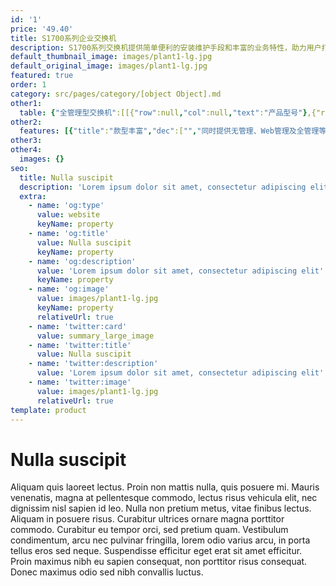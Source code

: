 ```yaml
---
id: '1'
price: '49.40'
title: S1700系列企业交换机
description: S1700系列交换机提供简单便利的安装维护手段和丰富的业务特性，助力用户打造安全可靠的高性能网络，可广泛应用于中小企业、网吧、酒店、学校等以太接入场景。根据设备支持的不同管理方式，S1700系列交换机可划分为如下三类。
default_thumbnail_image: images/plant1-lg.jpg
default_original_image: images/plant1-lg.jpg
featured: true
order: 1
category: src/pages/category/[object Object].md
other1: 
  table: {"全管理型交换机":[[{"row":null,"col":null,"text":"产品型号"},{"row":null,"col":null,"text":"S1720-10GW-2P-E\nS1720-10GW-PWR-2P-E"},{"row":null,"col":null,"text":"S1720-10GF-2P\nS1720-10GF-PWR-2P"},{"row":null,"col":null,"text":"S1720-28GWR-4P-E\nS1720-28GWR-PWR-4P-E\nS1720-28GWR-PWR-4TP-E\nS1720-28GWR-4X-E\nS1720-28GWR-PWR-4X-E\nS1720-52GWR-4P-E\nS1720-52GWR-PWR-4P-E\nS1720-52GWR-4X-E\nS1720-52GWR-PWR-4X-E"},{"row":null,"col":null,"text":"S1720-28GFR-4P\nS1720-28GFR-PWR-4P\nS1720-52GFR-4P\nS1720-52GFR-PWR-4P"},{"row":null,"col":null,"text":"S1720X-16XWR-E\nS1720X-32XWR-E"}],[{"row":null,"col":null,"text":"设备管理"},{"row":null,"col":"5","text":"支持SNMP\n支持WEB网管（支持HTTPS）\n支持DHCP-client\n支持用户口令保护\n支持一键还原\n支持命令行配置"}],[{"row":null,"col":null,"text":"交换容量"},{"row":null,"col":null,"text":"68Gbps"},{"row":null,"col":null,"text":"68Gbps"},{"row":null,"col":null,"text":"S1720-28GWR-P/TP系列：68Gbps\nS1720-28GWR-X系列：168Gbps\nS1720-52GWR-P系列：336Gbps\nS1720-52GWR-X：336Gbps"},{"row":null,"col":null,"text":"S1720-28GFR-P系列：68Gbps\nS1720-52GFR-P系列：336Gbps"},{"row":null,"col":null,"text":"680Gbps"}],[{"row":null,"col":null,"text":"包转发率"},{"row":null,"col":null,"text":"15Mpps"},{"row":null,"col":null,"text":"15Mpps"},{"row":null,"col":null,"text":"S1720-28GWR-P/TP系列：42Mpps\nS1720-28GWR-X系列：96Mpps\nS1720-52GWR-P系列：78Mpps\nS1720-52GWR-X系列：132Mpps"},{"row":null,"col":null,"text":"S1720-28GFR-P系列：42Mbps\nS1720-52GFR-P系列：78Mbps"},{"row":null,"col":null,"text":"S1720X-16XWR-E：240Mpps\nS1720X-32XWR-E：252Mpps"}],[{"row":null,"col":null,"text":"固定端口"},{"row":null,"col":null,"text":"下行：8个10/100/1000Base-T以太网电接口\n上行：2个1000Base-X以太网光接口"},{"row":null,"col":null,"text":"下行：8个10/100/1000Base-T以太网电接口\n上行：2个1000Base-X以太网光接口"},{"row":null,"col":null,"text":"S1720-28GWR-P系列\n下行：24个10/100/1000Base-T以太网电接口\n上行：4个1000Base-X以太网光接口\nS1720-28GWR-TP系列\n下行：24个10/100/1000Base-T以太网电接口\n上行：4个1000Base-X以太网光接口，2个复用的10/100/1000Base-T以太网Combo接口\nS1720-28GWR-X系列\n下行：24个10/100/1000Base-T以太网电接口\n上行：4个10GBase-X以太网光接口\nS1720-52GWR-P系列\n下行：48个10/100/1000Base-T以太网电接口\n上行：4个1000Base-X以太网光接口\nS1720-52GWR-X系列\n下行：48个10/100/1000Base-T以太网电接口\n上行：4个10GBase-X以太网光接口"},{"row":null,"col":null,"text":"S1720-28GFR-P系列\n下行：24个10/100/1000Base-T以太网电接口\n上行：4个1000Base-X以太网光接口\nS1720-52GFR-P系列\n下行：48个10/100/1000Base-T以太网电接口\n上行：4个1000Base-X以太网光接口"},{"row":null,"col":null,"text":"S1720X-16XWR-E：16个10GBase-X以太网光接口\nS1720X-32XWR-E：32个10GBase-X以太网光接口\n注：上下行接口共用"}],[{"row":null,"col":null,"text":"VLAN特性"},{"row":null,"col":"5","text":"支持4K VLAN\n支持Access端口\n支持Trunk端口\n支持Hybrid端口\n支持管理VLAN\n支持Voice VLAN"}],[{"row":null,"col":null,"text":"IP路由"},{"row":null,"col":"5","text":"支持IPv4、IPv6静态路由\n支持RIP/RIPng/OSPF动态路由\n支持VRRP"}],[{"row":null,"col":null,"text":"设备维护"},{"row":null,"col":"5","text":"支持RMON（Remote Network Monitoring）\n支持Syslog（系统日志）\n支持Ping检测/支持Traceroute\n支持VCT(Virtual Cable Test)\n支持链路层发现协议LLDP（Link Layer Discovery Protocol）\n支持auto-config"}]],"Web管理型交换机":[[{"row":null,"col":null,"text":"产品型号"},{"row":null,"col":null,"text":"S1720-10GW-2P\n            S1720-10GW-PWR-2P"},{"row":null,"col":null,"text":"S1720-28GWR-4P\n            S1720-28GWR-PWR-4P\n            S1720-28GWR-PWR-4TP\n            S1720-28GWR-4X\n            S1720-28GWR-PWR-4X\n            S1728GWR-4P"},{"row":null,"col":null,"text":"S1720-52GWR-4P\n            S1720-52GWR-PWR-4P\n            S1720-52GWR-4X\n            S1720-52GWR-PWR-4X"},{"row":null,"col":null,"text":"S1720X-16XWR"},{"row":null,"col":null,"text":"S1720X-32XWR"}],[{"row":null,"col":null,"text":"交换容量"},{"row":null,"col":null,"text":"68Gbps"},{"row":null,"col":null,"text":"S1720-28GWR-P/TP系列：68Gbps\n            S1720-28GWR-X系列：168Gbps\n            S1728GWR-4P：56Gbps"},{"row":null,"col":null,"text":"336Gbps"},{"row":null,"col":null,"text":"680Gbps"},{"row":null,"col":null,"text":"680Gbps"}],[{"row":null,"col":null,"text":"包转发率"},{"row":null,"col":null,"text":"15Mpps"},{"row":null,"col":null,"text":"S1720-28GWR-P/TP系列：42Mpps\n            S1720-28GWR-X系列：96Mpps\n            S1728GWR-4P：42Mpps"},{"row":null,"col":null,"text":"S1720-52GWR-P系列：78 Mpps\n            S1720-52GWR-X系列：132 Mpps"},{"row":null,"col":null,"text":"240Mpps"},{"row":null,"col":null,"text":"252Mpps"}],[{"row":null,"col":null,"text":"固定端口"},{"row":null,"col":null,"text":"下行：8个10/100/1000Base-T以太网电接口\n            上行：2个1000Base-X以太网光接口"},{"row":null,"col":null,"text":"S1720-28GWR-P系列\n            下行：24个10/100/1000Base-T以太网电接口\n            上行：4个1000Base-X以太网光接口\n            S1720-28GWR-TP系列\n            下行：24个10/100/1000Base-T以太网电接口\n            上行：4个1000Base-X以太网光接口，2个复用的10/100/1000Base-T以太网Combo接口\n            S1720-28GWR-X系列\n            下行：24个10/100/1000Base-T以太网电接口\n            上行：4个10GBase-X以太网光接口\n            S1728GWR-4P\n            下行：24个10/100/1000Base-T以太网电接口\n            上行：4个1000Base-X以太网光接口"},{"row":null,"col":null,"text":"S1720-52GWR-P系列\n            下行：48个10/100/1000Base-T以太网端口\n            上行：4个千兆SFP\n            S1720-52GWR-X系列\n            下行：48个10/100/1000Base-T以太网端口\n            上行：4个10GBase-X以太网光接口"},{"row":null,"col":null,"text":"16个10GBase-X以太网光接口\n            注：上下行接口共用"},{"row":null,"col":null,"text":"32个10GBase-X以太网光接口\n            注：上下行接口共用"}],[{"row":null,"col":null,"text":"VLAN特性"},{"row":null,"col":"5","text":"支持4K VLAN（S1728GWR-4P：256）\n            支持Access端口\n            支持Trunk端口\n            支持Hybrid端口\n            支持管理VLAN\n            支持Voice VLAN"}],[{"row":null,"col":null,"text":"IP路由"},{"row":null,"col":"5","text":"支持IPv4、IPv6静态路由（S1728GWR-4P除外）"}],[{"row":null,"col":null,"text":"设备维护"},{"row":null,"col":"5","text":"支持Syslog（系统日志）\n            支持Ping检测\n            支持VCT(Virtual Cable Test)\n            支持链路层发现协议LLDP（Link Layer\n            Discovery Protocol）"}]],"无管理型交换机":[[{"row":null,"col":null,"text":"产品型号"},{"row":null,"col":null,"text":"S1700-8-AC\n            S1700-16R\n            S1700-24R\n            S1700-24-AC"},{"row":null,"col":null,"text":"S1700-26R-2T\n            S1700-52R-2T2P-AC"},{"row":null,"col":null,"text":"S1700-8G-AC\n            S1700-16G\n            S1724G-AC\n            S1700-24GR"},{"row":null,"col":null,"text":"S1700-28GR-4X\n            S1700-52GR-4X"}],[{"row":null,"col":null,"text":"交换容量"},{"row":null,"col":null,"text":"S1700-8-AC：1.6Gbps\n            S1700-16R：3.2Gbps\n            S1700-24R：4.8Gbps\n            S1700-24-AC：4.8Gbps"},{"row":null,"col":null,"text":"S1700-26R-2T：8.8Gbps\n            S1700-52R-2T2P-AC：17.6Gbps"},{"row":null,"col":null,"text":"S1700-8G-AC：16Gbps\n            S1700-16G：32Gbps\n            S1724G-AC：48Gbps\n            S1700-24GR：48Gbps"},{"row":null,"col":null,"text":"S1700-28GR-4X：168Gbps\n            S1700-52GR-4X：336Gbps"}],[{"row":null,"col":null,"text":"包转发率"},{"row":null,"col":null,"text":"S1700-8-AC：1.2Mpps\n            S1700-16R：2.4Mpps\n            S1700-24R：3.6Mpps\n            S1700-24-AC：3.6Mpps"},{"row":null,"col":null,"text":"S1700-26R-2T：6.6Mpps\n            S1700-52R-2T2P-AC：13.2Mpps"},{"row":null,"col":null,"text":"S1700-8G-AC：12Mpps\n            S1700-16G：24Mpps\n            S1724G-AC：36Mpps\n            S1700-24GR：36Mpps"},{"row":null,"col":null,"text":"S1700-28GR-4X：96Mpps\n            S1700-52GR-4X：132Mpps"}],[{"row":null,"col":null,"text":"端口类型"},{"row":null,"col":null,"text":"全百兆"},{"row":null,"col":null,"text":"百兆接入千兆上行"},{"row":null,"col":null,"text":"全千兆"},{"row":null,"col":null,"text":"千兆接入万兆上行"}],[{"row":null,"col":null,"text":"固定端口"},{"row":null,"col":null,"text":"S1700-8-AC：8个10/100Base-T以太网电接口\n            S1700-16R：16个10/100Base-T以太网电接口\n            S1700-24R：24个10/100Base-T以太网电接口\n            S1700-24-AC：24个10/100Base-T以太网电接口\n            注：上下行接口共用"},{"row":null,"col":null,"text":"S1700-26R-2T\n            下行：24个10/100Base-T以太网电接口\n            上行：2个10/100/1000Base-T以太网电接口\n            S1700-52R-2T2P-AC\n            下行：48个10/100Base-T以太网电接口\n            上行：2个10/100/1000Base-T以太网电接口，2个1000Base-X以太网光接口"},{"row":null,"col":null,"text":"S1700-8G-AC：8个10/100/1000Base-T以太网电接口\n            S1700-16G：16个10/100/1000Base-T以太网电接口\n            S1724G-AC：24个10/100/1000Base-T以太网电接口\n            S1700-24GR:24个10/100/1000Base-T以太网电接口\n            注：上下行接口共用"},{"row":null,"col":null,"text":"S1700-28GR-4X\n            下行：24个10/100/1000Base-T以太网电接口\n            上行：4个10GBase-X以太网光接口\n            S1700-52GR-4X\n            下行：48个10/100/1000Base-T以太网电接口\n            上行：4个10GBase-X以太网光接口"}]]}
other2:
  features: [{"title":"款型丰富","dec":["","同时提供无管理、Web管理及全管理等系列产品，可满足客户不同应用场景需求。",""]},{"title":"静音节能","dec":["","支持端口低耗电闲置模式，大幅降低功耗；采用无风扇静音设计，降低整机功耗，同时让您免除噪音的烦扰\n（部分款型为内置风扇款型，散热类型为风扇强制散热）",""]},{"title":"安全，无阻塞转发","dec":["","丰富的安全特性，802.1x、Portal、MAC等安全认证方式； 提供二层线速交换能力，所有端口无阻塞转发",""]}]
other3: 
other4:
  images: {}
seo:
  title: Nulla suscipit
  description: 'Lorem ipsum dolor sit amet, consectetur adipiscing elit'
  extra:
    - name: 'og:type'
      value: website
      keyName: property
    - name: 'og:title'
      value: Nulla suscipit
      keyName: property
    - name: 'og:description'
      value: 'Lorem ipsum dolor sit amet, consectetur adipiscing elit'
      keyName: property
    - name: 'og:image'
      value: images/plant1-lg.jpg
      keyName: property
      relativeUrl: true
    - name: 'twitter:card'
      value: summary_large_image
    - name: 'twitter:title'
      value: Nulla suscipit
    - name: 'twitter:description'
      value: 'Lorem ipsum dolor sit amet, consectetur adipiscing elit'
    - name: 'twitter:image'
      value: images/plant1-lg.jpg
      relativeUrl: true
template: product
---
```


# Nulla suscipit

Aliquam quis laoreet lectus. Proin non mattis nulla, quis posuere mi. Mauris venenatis, magna at pellentesque commodo, lectus risus vehicula elit, nec dignissim nisl sapien id leo. Nulla non pretium metus, vitae finibus lectus. Aliquam in posuere risus. Curabitur ultrices ornare magna porttitor commodo. Curabitur eu tempor orci, sed pretium quam. Vestibulum condimentum, arcu nec pulvinar fringilla, lorem odio varius arcu, in porta tellus eros sed neque. Suspendisse efficitur eget erat sit amet efficitur. Proin maximus nibh eu sapien consequat, non porttitor risus consequat. Donec maximus odio sed nibh convallis luctus.